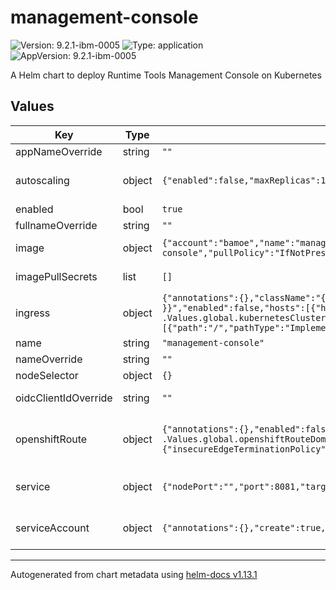 # management-console

![Version: 9.2.1-ibm-0005](https://img.shields.io/badge/Version-9.2.1--ibm--0005-informational?style=flat-square) ![Type: application](https://img.shields.io/badge/Type-application-informational?style=flat-square) ![AppVersion: 9.2.1-ibm-0005](https://img.shields.io/badge/AppVersion-9.2.1--ibm--0005-informational?style=flat-square)

A Helm chart to deploy Runtime Tools Management Console on Kubernetes

## Values

| Key                  | Type   | Default                                                                                                                                                                                                                                                 | Description                                                                                                                                      |
| -------------------- | ------ | ------------------------------------------------------------------------------------------------------------------------------------------------------------------------------------------------------------------------------------------------------- | ------------------------------------------------------------------------------------------------------------------------------------------------ |
| appNameOverride      | string | `""`                                                                                                                                                                                                                                                    | Overrides the deployed application name                                                                                                          |
| autoscaling          | object | `{"enabled":false,"maxReplicas":100,"minReplicas":1,"targetCPUUtilizationPercentage":80}`                                                                                                                                                               | Management Console HorizontalPodAutoscaler configuration (https://kubernetes.io/docs/tasks/run-application/horizontal-pod-autoscale/)            |
| enabled              | bool   | `true`                                                                                                                                                                                                                                                  | Enable or disable Management Console installation                                                                                                |
| fullnameOverride     | string | `""`                                                                                                                                                                                                                                                    | Overrides charts full name                                                                                                                       |
| image                | object | `{"account":"bamoe","name":"management-console","pullPolicy":"IfNotPresent","registry":"quay.io","tag":"9.2.1-ibm-0005"}`                                                                                                                               | Image source configuration for the Management Console image                                                                                      |
| imagePullSecrets     | list   | `[]`                                                                                                                                                                                                                                                    | Pull secrets used when pulling Management Console image                                                                                          |
| ingress              | object | `{"annotations":{},"className":"{{ .Values.global.kubernetesIngressClass }}","enabled":false,"hosts":[{"host":"management-console.{{ .Values.global.kubernetesClusterDomain }}","paths":[{"path":"/","pathType":"ImplementationSpecific"}]}],"tls":[]}` | Management Console Ingress configuration (https://kubernetes.io/docs/concepts/services-networking/ingress/)                                      |
| name                 | string | `"management-console"`                                                                                                                                                                                                                                  | Component name                                                                                                                                   |
| nameOverride         | string | `""`                                                                                                                                                                                                                                                    | Overrides charts name                                                                                                                            |
| nodeSelector         | object | `{}`                                                                                                                                                                                                                                                    |                                                                                                                                                  |
| oidcClientIdOverride | string | `""`                                                                                                                                                                                                                                                    | Overrides the OIDC Client ID used by the Management Console                                                                                      |
| openshiftRoute       | object | `{"annotations":{},"enabled":false,"host":"management-console.{{ .Values.global.openshiftRouteDomain }}","tls":{"insecureEdgeTerminationPolicy":"None","termination":"edge"}}`                                                                          | Management Console OpenShift Route configuration (https://docs.openshift.com/container-platform/4.14/networking/routes/route-configuration.html) |
| service              | object | `{"nodePort":"","port":8081,"targetPort":8080,"type":"ClusterIP"}`                                                                                                                                                                                      | Management Console Service configuration (https://kubernetes.io/docs/concepts/services-networking/service/)                                      |
| serviceAccount       | object | `{"annotations":{},"create":true,"name":""}`                                                                                                                                                                                                            | Management Console ServiceAccount configuration (https://kubernetes.io/docs/concepts/security/service-accounts/)                                 |

---

Autogenerated from chart metadata using [helm-docs v1.13.1](https://github.com/norwoodj/helm-docs/releases/v1.13.1)
